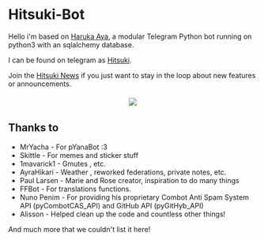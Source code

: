 # Hitsuki-Bot

Hello i'm based on [Haruka Aya](https://t.me/HarukaAyaBot), a modular Telegram Python bot running on python3 with an sqlalchemy database.

I can be found on telegram as [Hitsuki](https://t.me/LordHitsuki_BOT).

Join the [Hitsuki News](https://t.me/HitsukiNews) if you just want to stay in the loop about new features or announcements.

  <h6 align="center">
    <a href="https://t.me/HitsukiNews"><img src="https://img.shields.io/badge/Telegram-Channel-D7000B.svg" /></a>
  </h6>

## Thanks to

- MrYacha - For pYanaBot :3
- Skittle - For memes and sticker stuff
- 1mavarick1 - Gmutes , etc.
- AyraHikari - Weather , reworked federations, private notes, etc.
- Paul Larsen - Marie and Rose creator, inspiration to do many things
- FFBot - For translations functions.
- Nuno Penim - For providing his proprietary Combot Anti Spam System API (pyCombotCAS_API) and GitHub API (pyGitHyb_API)
- Alisson - Helped clean up the code and countless other things!

And much more that we couldn't list it here!